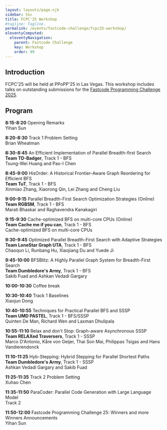 ```yaml
---
layout: layouts/page.njk
sidebar: toc
title: FCPC'25 Workshop
#tagline: Tagline.
permalink: /events/fastcode-challenge/fcpc25-workshop/
eleventyComputed:
  eleventyNavigation:
    parent: Fastcode Challenge
    key: Workshop
    order: 99
---
```


## Introduction

FCPC'25 will be held at PPoPP'25 in Las Vegas. This workshop includes talks on outstanding submissions for the [Fastcode Programming Challenge 2025](https://fastcode.org/events/fastcode-challenge/).

## Program

**8:15-8:20** Opening Remarks<br>Yihan Sun

**8:20-8:30** Track 1 Problem Setting<br> Brian Wheatman

**8:30-8:45** An Efficient Implementation of Parallel Breadth-first Search<br>**Team TD-Badger**, Track 1 - BFS<br>Tsung-Wei Huang and Pao-I Chen

**8:45-9:00** HisOrder: A Historical Frontier-Aware Graph Reordering for Efficient BFS<br>**Team TuT**, Track 1 - BFS<br>Xinmiao Zhang, Xiaorong Qin, Lei Zhang and Cheng Liu

**9:00-9:15** Parallel Breadth-First Search Optimization Strategies (Online)<br>**Team RGBSM**, Track 1 - BFS<br>Marati Bhaskar and Raghavendra Kanakagiri

**9:15-9:30** Cache-optimized BFS on multi-core CPUs (Online)<br>**Team Cache me if you can**, Track 1 - BFS<br>Cache-optimized BFS on multi-core CPUs

**9:30-9:45** Optimized Parallel Breadth-First Search with Adaptive Strategies<br>**Team LoneStar Graph UTA**, Track 1 - BFS<br>Chaoqun Li, Runbang Hu, Xiaojiang Du and Yuede Ji

**9:45-10:00** BFSBlitz: A Highly Parallel Graph System for Breadth-First Search<br>**Team Dumbledore's Army**, Track 1 - BFS<br>Sakib Fuad and Ashkan Vedadi Gargary

**10:00-10:30** Coffee break			

**10:30-10:40** Track 1 Baselines <br>Xiaojun Dong

**10:40-10:55** Techniques for Practical Parallel BFS and SSSP<br>**Team UMD PASTEL**, Track 1 - BFS/SSSP<br>Quinten De Man, Richard Wen and Laxman Dhulipala

**10:55-11:10** Relax and don't Stop: Graph-aware Asynchronous SSSP<br>**Team RELAXed Traversers**, Track 1 - SSSP<br>Marco D'Antonio, Kåre von Geijer, Thai Son Mai, Philippas Tsigas and Hans Vandierendonck

**11:10-11:25** Hyb-Stepping: Hybrid Stepping for Parallel Shortest Paths<br>**Team Dumbledore's Army**, Track 1 - SSSP<br>Ashkan Vedadi Gargary and Sakib Fuad

**11:25-11:35** Track 2 Problem Setting<br> Xuhao Chen

**11:35-11:50** ParaCoder: Parallel Code Generation with Large Language Model<br>Track 2

**11:50-12:00** Fastcode Programming Challenge 25: Winners and more<br>Winners Announcements<br>Yihan Sun